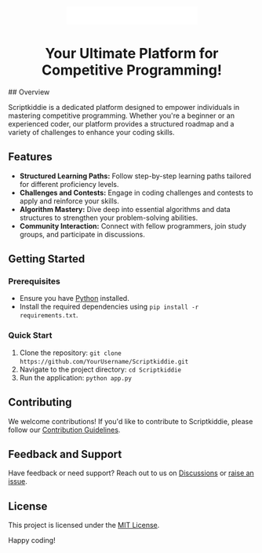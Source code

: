 <p align="center">
  <img src="assets/images/logo.png" alt="Scriptkiddie Logo">
</p>

<h1 align="center">Your Ultimate Platform for Competitive Programming!</h1>
## Overview

Scriptkiddie is a dedicated platform designed to empower individuals in mastering competitive programming. Whether you're a beginner or an experienced coder, our platform provides a structured roadmap and a variety of challenges to enhance your coding skills.

## Features

- **Structured Learning Paths:** Follow step-by-step learning paths tailored for different proficiency levels.
- **Challenges and Contests:** Engage in coding challenges and contests to apply and reinforce your skills.
- **Algorithm Mastery:** Dive deep into essential algorithms and data structures to strengthen your problem-solving abilities.
- **Community Interaction:** Connect with fellow programmers, join study groups, and participate in discussions.

## Getting Started

### Prerequisites

- Ensure you have [Python](https://www.python.org/downloads/) installed.
- Install the required dependencies using `pip install -r requirements.txt`.

### Quick Start

1. Clone the repository: `git clone https://github.com/YourUsername/Scriptkiddie.git`
2. Navigate to the project directory: `cd Scriptkiddie`
3. Run the application: `python app.py`

## Contributing

We welcome contributions! If you'd like to contribute to Scriptkiddie, please follow our [Contribution Guidelines](CONTRIBUTING.md).

## Feedback and Support

Have feedback or need support? Reach out to us on [Discussions](https://github.com/YourUsername/Scriptkiddie/discussions) or [raise an issue](https://github.com/YourUsername/Scriptkiddie/issues).

## License

This project is licensed under the [MIT License](LICENSE).

Happy coding!